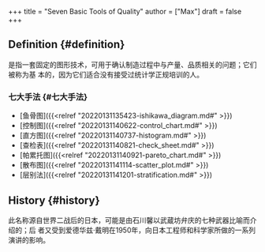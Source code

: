 +++
title = "Seven Basic Tools of Quality"
author = ["Max"]
draft = false
+++

## Definition {#definition}

是指一套固定的图形技术，可用于确认制造过程中与产量、品质相关的问题；它们被称为基
本的，因为它们适合没有接受过统计学正规培训的人。


### 七大手法 {#七大手法}

-   [鱼骨图]({{<relref "20220131135423-ishikawa_diagram.md#" >}})
-   [控制图]({{<relref "20220131140622-control_chart.md#" >}})
-   [直方图]({{<relref "20220131140737-histogram.md#" >}})
-   [查检表]({{<relref "20220131140821-check_sheet.md#" >}})
-   [帕累托图]({{<relref "20220131140921-pareto_chart.md#" >}})
-   [散布图]({{<relref "20220131141114-scatter_plot.md#" >}})
-   [层别法]({{<relref "20220131141201-stratification.md#" >}})


## History {#history}

此名称源自世界二战后的日本，可能是由石川馨以武蔵坊弁庆的七种武器比喻而介绍的；后
者又受到爱德华兹·戴明在1950年，向日本工程师和科学家所做的一系列演讲的影响。